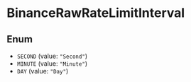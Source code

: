 # BinanceRawRateLimitInterval

## Enum

* `SECOND` (value: `"Second"`)
* `MINUTE` (value: `"Minute"`)
* `DAY` (value: `"Day"`)
